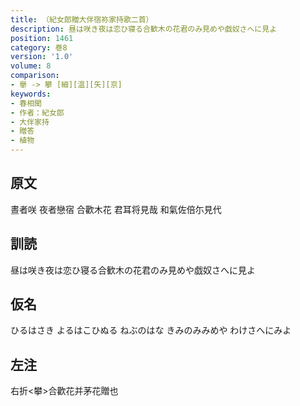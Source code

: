 ```yaml
---
title: （紀女郎贈大伴宿祢家持歌二首）
description: 昼は咲き夜は恋ひ寝る合歓木の花君のみ見めや戯奴さへに見よ
position: 1461
category: 巻8
version: '1.0'
volume: 8
comparison:
- 擧 -> 攀 [細][温][矢][京]
keywords:
- 春相聞
- 作者：紀女郎
- 大伴家持
- 贈答
- 植物
---
```


## 原文

晝者咲 夜者戀宿 合歡木花 君耳将見哉 和氣佐倍尓見代

## 訓読

昼は咲き夜は恋ひ寝る合歓木の花君のみ見めや戯奴さへに見よ

## 仮名

ひるはさき よるはこひぬる ねぶのはな きみのみみめや わけさへにみよ

## 左注

右折<攀>合歡花并茅花贈也
